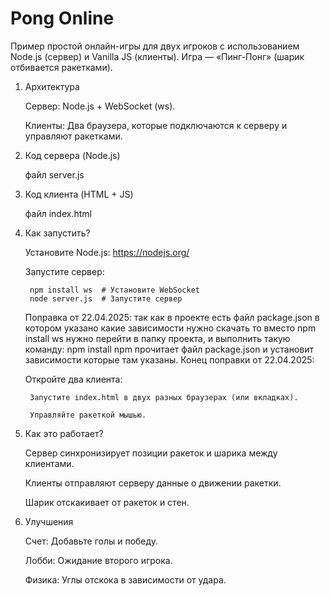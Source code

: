 # Pong Online

Пример простой онлайн-игры для двух игроков с использованием Node.js (сервер) и Vanilla JS (клиенты). Игра — «Пинг-Понг» (шарик отбивается ракетками).

1. Архитектура

    Сервер: Node.js + WebSocket (ws).

    Клиенты: Два браузера, которые подключаются к серверу и управляют ракетками.
	
	
2. Код сервера (Node.js)

	файл server.js
	
	
3. Код клиента (HTML + JS)

	файл index.html
	
	
4. Как запустить?

    Установите Node.js: https://nodejs.org/

    Запустите сервер:
	
		npm install ws  # Установите WebSocket
		node server.js  # Запустите сервер
	
	Поправка от 22.04.2025:
	так как в проекте есть файл package.json в котором указано какие зависимости нужно скачать
	то вместо 
		npm install ws
	нужно перейти в папку проекта, и выполнить такую команду:
		npm install
	npm прочитает файл package.json и установит зависимости которые там указаны.
	Конец поправки от 22.04.2025:
		
	Откройте два клиента:

		Запустите index.html в двух разных браузерах (или вкладках).

		Управляйте ракеткой мышью.


5. Как это работает?

    Сервер синхронизирует позиции ракеток и шарика между клиентами.

    Клиенты отправляют серверу данные о движении ракетки.

    Шарик отскакивает от ракеток и стен.
	
	
6. Улучшения

    Счет: Добавьте голы и победу.

    Лобби: Ожидание второго игрока.

    Физика: Углы отскока в зависимости от удара.